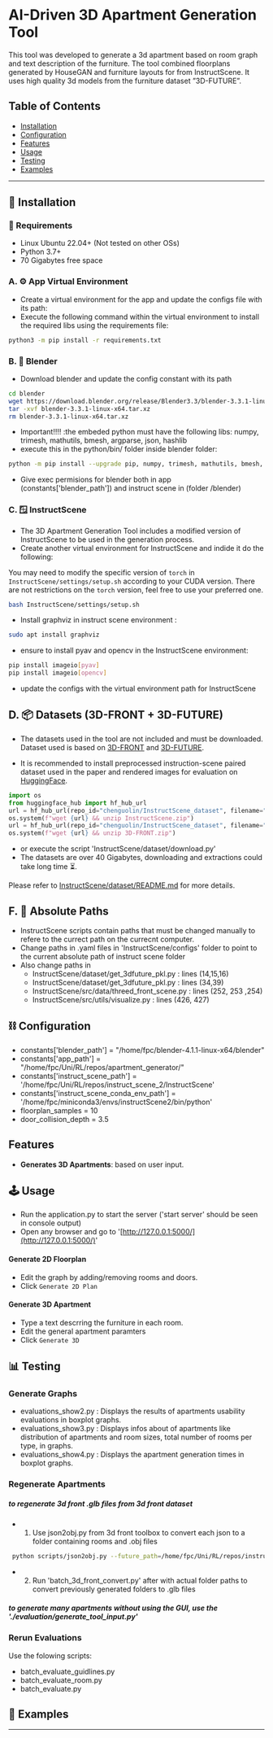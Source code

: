 
# AI-Driven 3D Apartment Generation Tool 

This tool was developed to generate a 3d apartment based on room graph and text description of the furniture. The tool combined floorplans generated by HouseGAN and furniture layouts for from InstructScene. It uses high quality 3d models from the furniture dataset ”3D-FUTURE”.

## Table of Contents

- [Installation](#installation)
- [Configuration](#configuration)
- [Features](#features)
- [Usage](#usage)
- [Testing](#testing)
- [Examples](#examples)

---

## 🔧 Installation

### 📌 Requirements
- Linux Ubuntu 22.04+ (Not tested on other OSs)
- Python 3.7+
- 70 Gigabytes free space


### A. ⚙️ App Virtual Environment
- Create a virtual environment for the app and update the configs file with its path:
- Execute the following command within the virtual environment to install the required libs using the requirements file: 
```bash
python3 -m pip install -r requirements.txt
```




### B. 👀 Blender
- Download blender and update the config constant with its path
```bash
cd blender
wget https://download.blender.org/release/Blender3.3/blender-3.3.1-linux-x64.tar.xz
tar -xvf blender-3.3.1-linux-x64.tar.xz
rm blender-3.3.1-linux-x64.tar.xz
```

- Important!!!! :the embeded python must have the following libs: numpy, trimesh, mathutils, bmesh, argparse, json, hashlib
- execute this in the python/bin/ folder inside blender folder:

```bash
python -m pip install --upgrade pip, numpy, trimesh, mathutils, bmesh, argparse, json, hashlib
```
- Give exec permisions for blender both in app (constants[\'blender_path\']) and instruct scene in (folder /blender)



### C. 🪟 InstructScene
- The 3D Apartment Generation Tool includes a modified version of InstructScene to be used in the generation process.
- Create another virtual environment for InstructScene and indide it do the following:

You may need to modify the specific version of `torch` in `InstructScene/settings/setup.sh` according to your CUDA version.
There are not restrictions on the `torch` version, feel free to use your preferred one.
```bash
bash InstructScene/settings/setup.sh
```

- Install graphviz in instruct scene environment : 
```bash
sudo apt install graphviz
```

- ensure to install pyav and opencv in the InstructScene environment:
```bash
pip install imageio[pyav]
pip install imageio[opencv]
```

- update the configs with the virtual environment path for InstructScene




## D. 📦 Datasets (3D-FRONT + 3D-FUTURE)
- The datasets used in the tool are not included and must be downloaded.
Dataset used is based on [3D-FRONT](https://tianchi.aliyun.com/specials/promotion/alibaba-3d-scene-dataset) and [3D-FUTURE](https://tianchi.aliyun.com/specials/promotion/alibaba-3d-future).

- It is recommended to install preprocessed instruction-scene paired dataset used in the paper and rendered images for evaluation on [HuggingFace](https://huggingface.co/datasets/chenguolin/InstructScene_dataset).
```python
import os
from huggingface_hub import hf_hub_url
url = hf_hub_url(repo_id="chenguolin/InstructScene_dataset", filename="InstructScene.zip", repo_type="dataset")
os.system(f"wget {url} && unzip InstructScene.zip")
url = hf_hub_url(repo_id="chenguolin/InstructScene_dataset", filename="3D-FRONT.zip", repo_type="dataset")
os.system(f"wget {url} && unzip 3D-FRONT.zip")
```
- or execute the script 'InstructScene/dataset/download.py'
- The datasets are over 40 Gigabytes, downloading and extractions could take long time ⏳.

Please refer to [InstructScene/dataset/README.md](./InstructScene/dataset/README.md) for more details.





## F. 📎 Absolute Paths
- InstructScene scripts contain paths that must be changed manually to refere to the currect path on the currecnt computer.
- Change paths in .yaml files in 'InstructScene/configs' folder to point to the current absolute path of instruct scene folder
- Also change paths in
  - InstructScene/dataset/get_3dfuture_pkl.py : lines (14,15,16)
  - InstructScene/dataset/get_3dfuture_pkl.py : lines (34,39)
  - InstructScene/src/data/threed_front_scene.py : lines (252, 253 ,254)
  - InstructScene/src/utils/visualize.py : lines (426, 427)









## ⛓ Configuration

- constants['blender_path'] = "/home/fpc/blender-4.1.1-linux-x64/blender"
- constants['app_path'] = "/home/fpc/Uni/RL/repos/apartment_generator/"
- constants['instruct_scene_path'] = '/home/fpc/Uni/RL/repos/instruct_scene_2/InstructScene'
- constants['instruct_scene_conda_env_path'] = '/home/fpc/miniconda3/envs/instructScene2/bin/python'
- floorplan_samples = 10
- door_collision_depth = 3.5 

## Features

- **Generates 3D Apartments**: based on user input.


## 🕹 Usage
- Run the application.py to start the server ('start server' should be seen in console output)
- Open any browser and go to '[http://127.0.0.1:5000/](http://127.0.0.1:5000/)'

#### Generate 2D Floorplan
- Edit the graph by adding/removing rooms and doors.
- Click `Generate 2D Plan`

#### Generate 3D Apartment
- Type a text descrring the furniture in each room.
- Edit the general apartment paramters 
- Click `Generate 3D`





## 📊 Testing
### Generate Graphs
- evaluations_show2.py  : Displays the results of apartments usability evaluations in boxplot graphs.
- evaluations_show3.py  : Displays infos about of apartments like distribution of apartments and room sizes, total number of rooms per type, in graphs.
- evaluations_show4.py  : Displays the apartment generation times in boxplot graphs.


### Regenerate Apartments
##### to regenerate 3d front .glb files from 3d front dataset 
- 1. Use json2obj.py from 3d front toolbox to convert each json to a folder containing rooms and .obj files
```bash
 python scripts/json2obj.py --future_path=/home/fpc/Uni/RL/repos/instruct_scene_2/InstructScene/dataset/3D-FRONT/3D-FUTURE-model --json_path=/home/fpc/Uni/RL/repos/instruct_scene_2/InstructScene/dataset/3D-FRONT/3D-FRONT/ --texture_path=/home/fpc/Uni/RL/repos/instruct_scene_2/InstructScene/dataset/3D-FRONT/3D-FRONT-texture --save_path=./out
```
- 2. Run 'batch_3d_front_convert.py' after with actual folder paths to convert previously generated folders to .glb files

##### to generate many apartments without using the GUI, use the './evaluation/generate_tool_input.py'

### Rerun Evaluations
Use the folowing scripts:

- batch_evaluate_guidlines.py
- batch_evaluate_room.py
- batch_evaluate.py




## 📸 Examples



---
